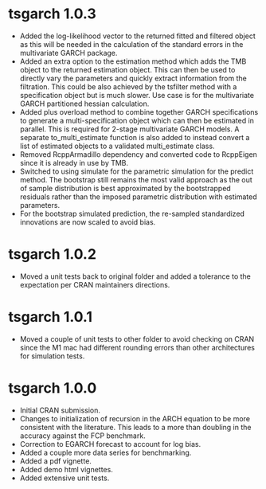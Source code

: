 # tsgarch 1.0.3

* Added the log-likelihood vector to the returned fitted and filtered object
as this will be needed in the calculation of the standard errors in the 
multivariate GARCH package.
* Added an extra option to the estimation method which adds the TMB object
to the returned estimation object. This can then be used to directly vary
the parameters and quickly extract information from the filtration. This
could be also achieved by the tsfilter method with a specification object
but is much slower. Use case is for the multivariate GARCH partitioned 
hessian calculation.
* Added plus overload method to combine together GARCH specifications to generate a
multi-specification object which can then be estimated in parallel. This
is required for 2-stage multivariate GARCH models. A separate to_multi_estimate
function is also added to instead convert a list of estimated objects to
a validated multi_estimate class.
* Removed RcppArmadillo dependency and converted code to RcppEigen since it 
is already in use by TMB.
* Switched to using simulate for the parametric simulation for the predict method.
The bootstrap still remains the most valid approach as the out of sample distribution
is best approximated by the bootstrapped residuals rather than the imposed
parametric distribution with estimated parameters.
* For the bootstrap simulated prediction, the re-sampled standardized innovations
are now scaled to avoid bias.

# tsgarch 1.0.2

* Moved a unit tests back to original folder and added a tolerance
to the expectation per CRAN maintainers directions.

# tsgarch 1.0.1

* Moved a couple of unit tests to other folder to avoid checking on CRAN
since the M1 mac had different rounding errors than other architectures
for simulation tests.


# tsgarch 1.0.0

* Initial CRAN submission.
* Changes to initialization of recursion in the ARCH equation to be more consistent
with the literature. This leads to a more than doubling in the accuracy against the
FCP benchmark.
* Correction to EGARCH forecast to account for log bias.
* Added a couple more data series for benchmarking.
* Added a pdf vignette.
* Added demo html vignettes.
* Added extensive unit tests.

